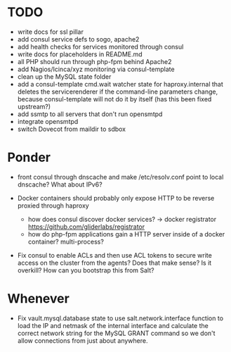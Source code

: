 # TODO

 * write docs for ssl pillar
 * add consul service defs to sogo, apache2
 * add health checks for services monitored through consul
 * write docs for placeholders in README.md
 * all PHP should run through php-fpm behind Apache2
 * add Nagios/Icinca/xyz monitoring via consul-template
 * clean up the MySQL state folder
 * add a consul-template cmd.wait watcher state for haproxy.internal that deletes the servicerenderer
   if the command-line parameters change, because consul-template will not do it by itself (has this 
   been fixed upstream?)
 * add ssmtp to all servers that don't run opensmtpd
 * integrate opensmtpd
 * switch Dovecot from maildir to sdbox


# Ponder

 * front consul through dnscache and make /etc/resolv.conf point to local dnscache? What about IPv6?

 * Docker containers should probably only expose HTTP to be reverse proxied through haproxy
     * how does consul discover docker services? -> docker registrator https://github.com/gliderlabs/registrator
     * how do php-fpm applications gain a HTTP server inside of a docker container? multi-process?

  * Fix consul to enable ACLs and then use ACL tokens to secure write access on the cluster from the agents?
    Does that make sense? Is it overkill? How can you bootstrap this from Salt?


# Whenever

 * Fix vault.mysql.database state to use salt.network.interface function to load the IP and netmask of the
   internal interface and calculate the correct network string for the MySQL GRANT command so we don't allow
   connections from just about anywhere.
